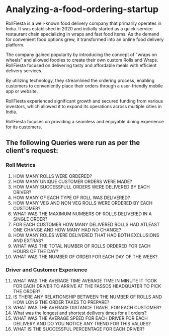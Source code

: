 # Analyzing-a-food-ordering-startup
RollFiesta is a well-known food delivery company that primarily operates in India. It was established in 2020 and initially started as a quick-service restaurant chain specializing in wraps and fast food items. As the demand for convenient food options grew, it transformed into an online food delivery platform.

The company gained popularity by introducing the concept of "wraps on wheels" and allowed foodies to create their own custom Rolls and Wraps. RollFiesta focused on delivering tasty and affordable meals with efficient delivery services.

By utilizing technology, they streamlined the ordering process, enabling customers to conveniently place their orders through a user-friendly mobile app or website.

RollFiesta experienced significant growth and secured funding from various investors, which allowed it to expand its operations across multiple cities in India.

RollFiesta focuses on providing a seamless and enjoyable dining experience for its customers.

## The following Queries were run as per the client's request:

### Roll Metrics
1. HOW MANY ROLLS WERE ORDERED?
2. HOW MANY UNIQUE CUSTOMER ORDERS WERE MADE?
3. HOW MANY SUCCESSFULL ORDERS WERE DELIVERED BY EACH DRIVER?
4. HOW MANY OF EACH TYPE OF ROLL WAS DELIVERED?
5. HOW MANY VEG AND NON VEG ROLLS WERE ORDERED BY EACH CUSTOMER?
6. WHAT WAS THE MAXIMUM NUMBERS OF ROLLS DELIVERED IN A SINGLE ORDER?
7. FOR EACH CUSTOMER HOW MANY DELIVERED ROLLS HAD ATLEAST ONE CHANGE AND HOW MANY HAD NO CHANGE?
8. HOW MANY ROLES WERE DELIVERED THAT HAD BOTH EXCLUSIONS AND EXTRAS?
9. WHAT WAS THE TOTAL NUMBER OF ROLLS ORDERED FOR EACH HOURS OF THE DAY?
10. WHAT WAS THE NUMBER OF ORDER FOR EACH DAY OF THE WEEK?

### Driver and Customer Experience
11. WHAT WAS THE AVERAGE TIME AVERAGE TIME IN MINUTE IT TOOK FOR EACH DRIVER TO ARRIVE AT THE FASSOS HEADQUATER TO PICK THE ORDER?
12. IS THERE ANY RELATIONSHIP BETWEEN THE NUMBER OF ROLLS AND HOW LONG THE ORDER TAKES TO PREPARE?
13. WHAT WAS THE AVERAGE DISTANCE TRAVEL FOR EACH CUSTOMER?
14. What was the longest and shortest deilivery times for all orders?
15. WHAT WAS THE AVERAGE SPEED FOR EACH DRIVER FOR EACH DEILIVERY AND DO YOU NOTICE ANY TREND FOR THIS VALUES?
16. WHAT IS THE SUCCESSFUL PERCENTAGE FOR EACH DRIVER?
